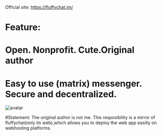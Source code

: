 Official site:
https://fluffychat.im/

# Feature:
# Open. Nonprofit. Cute.Original author
# Easy to use (matrix) messenger. Secure and decentralized.

![avatar](https://fluffychat.im/screenshots/screenshots.png)

#Statement:
The original author is not me.
This resposibility is a mirror of fluffychat(only its web),which allows you to deploy the web app easilly on webhosting platforms.
